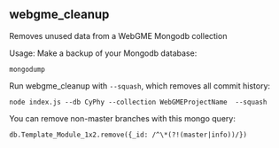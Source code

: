 ## webgme_cleanup
Removes unused data from a WebGME Mongodb collection

Usage:
Make a backup of your Mongodb database:  

    mongodump

Run webgme_cleanup with `--squash`, which removes all commit history:  

    node index.js --db CyPhy --collection WebGMEProjectName  --squash

You can remove non-master branches with this mongo query:

    db.Template_Module_1x2.remove({_id: /^\*(?!(master|info))/})
